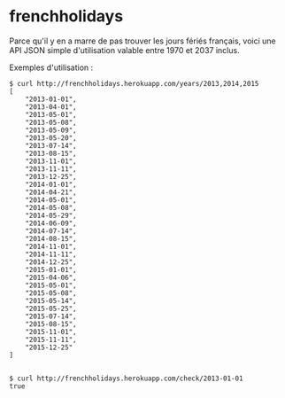 frenchholidays
==============

Parce qu'il y en a marre de pas trouver les jours fériés français, voici une API JSON simple d'utilisation valable entre 1970 et 2037 inclus.

Exemples d'utilisation :

```
$ curl http://frenchholidays.herokuapp.com/years/2013,2014,2015
[
    "2013-01-01",
    "2013-04-01",
    "2013-05-01",
    "2013-05-08",
    "2013-05-09",
    "2013-05-20",
    "2013-07-14",
    "2013-08-15",
    "2013-11-01",
    "2013-11-11",
    "2013-12-25",
    "2014-01-01",
    "2014-04-21",
    "2014-05-01",
    "2014-05-08",
    "2014-05-29",
    "2014-06-09",
    "2014-07-14",
    "2014-08-15",
    "2014-11-01",
    "2014-11-11",
    "2014-12-25",
    "2015-01-01",
    "2015-04-06",
    "2015-05-01",
    "2015-05-08",
    "2015-05-14",
    "2015-05-25",
    "2015-07-14",
    "2015-08-15",
    "2015-11-01",
    "2015-11-11",
    "2015-12-25"
]


$ curl http://frenchholidays.herokuapp.com/check/2013-01-01
true
```

